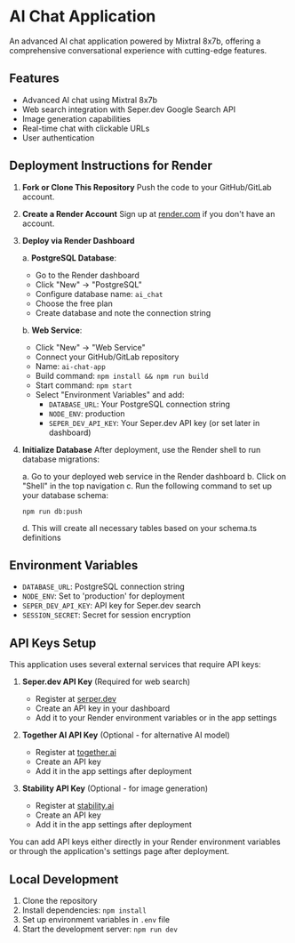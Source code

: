 # AI Chat Application

An advanced AI chat application powered by Mixtral 8x7b, offering a comprehensive conversational experience with cutting-edge features.

## Features

- Advanced AI chat using Mixtral 8x7b
- Web search integration with Seper.dev Google Search API
- Image generation capabilities
- Real-time chat with clickable URLs
- User authentication

## Deployment Instructions for Render

1. **Fork or Clone This Repository**
   Push the code to your GitHub/GitLab account.

2. **Create a Render Account**
   Sign up at [render.com](https://render.com) if you don't have an account.

3. **Deploy via Render Dashboard**

   a. **PostgreSQL Database**:
      - Go to the Render dashboard
      - Click "New" → "PostgreSQL"
      - Configure database name: `ai_chat`
      - Choose the free plan
      - Create database and note the connection string

   b. **Web Service**:
      - Click "New" → "Web Service"
      - Connect your GitHub/GitLab repository
      - Name: `ai-chat-app`
      - Build command: `npm install && npm run build`
      - Start command: `npm start`
      - Select "Environment Variables" and add:
         - `DATABASE_URL`: Your PostgreSQL connection string
         - `NODE_ENV`: production
         - `SEPER_DEV_API_KEY`: Your Seper.dev API key (or set later in dashboard)

4. **Initialize Database**
   After deployment, use the Render shell to run database migrations:
   
   a. Go to your deployed web service in the Render dashboard
   b. Click on "Shell" in the top navigation
   c. Run the following command to set up your database schema:
      ```
      npm run db:push
      ```
   d. This will create all necessary tables based on your schema.ts definitions

## Environment Variables

- `DATABASE_URL`: PostgreSQL connection string
- `NODE_ENV`: Set to 'production' for deployment
- `SEPER_DEV_API_KEY`: API key for Seper.dev search
- `SESSION_SECRET`: Secret for session encryption

## API Keys Setup

This application uses several external services that require API keys:

1. **Seper.dev API Key** (Required for web search)
   - Register at [serper.dev](https://serper.dev/)
   - Create an API key in your dashboard
   - Add it to your Render environment variables or in the app settings

2. **Together AI API Key** (Optional - for alternative AI model)
   - Register at [together.ai](https://together.ai/)
   - Create an API key
   - Add it in the app settings after deployment

3. **Stability API Key** (Optional - for image generation)
   - Register at [stability.ai](https://stability.ai/)
   - Create an API key
   - Add it in the app settings after deployment

You can add API keys either directly in your Render environment variables or through the application's settings page after deployment.

## Local Development

1. Clone the repository
2. Install dependencies: `npm install`
3. Set up environment variables in `.env` file
4. Start the development server: `npm run dev`
